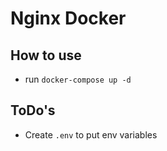 # Nginx Docker

## How to use

- run `docker-compose up -d`

## ToDo's

- Create `.env` to put env variables
